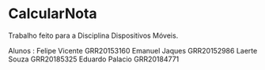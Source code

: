 # CalcularNota
Trabalho feito para a Disciplina Dispositivos Móveis.


Alunos :         Felipe Vicente    GRR20153160
                 Emanuel  Jaques   GRR20152986
                 Laerte Souza      GRR20185325
                 Eduardo  Palacio  GRR20184771
